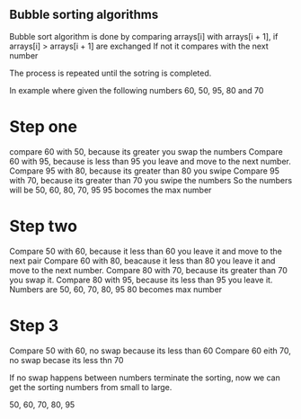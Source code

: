 ## Bubble sorting algorithms
Bubble sort algorithm is done by comparing arrays[i] with arrays[i + 1], if arrays[i] > arrays[i + 1] are exchanged
If not it compares with the next number

The process is repeated until the sotring is completed.

In example where given the following numbers 60, 50, 95, 80 and 70

# Step one
compare 60 with 50, because its greater you swap the numbers
Compare 60 with 95, because is less than 95 you leave and move to the next number.
Compare 95 with 80, because its greater than 80 you swipe
Compare 95 with 70, because its greater than 70 you swipe the numbers 
So the numbers will be 50, 60, 80, 70, 95
95 bocomes the max number

# Step two
Compare 50 with 60, because it less than 60 you leave it and move to the next pair
Compare 60 with 80, beacause it less than 80 you leave it and move to the next number.
Compare 80 with 70, because its greater than 70 you swap it.
Compare 80 with 95, because its less than 95 you leave it. 
Numbers are 50, 60, 70, 80, 95
80 becomes max number

# Step 3
Compare 50 with 60, no swap because its less than 60
Compare 60 eith 70, no swap becase its less thn 70

If no swap happens between numbers terminate the sorting, now we can get the sorting numbers from small to large.

50, 60, 70, 80, 95